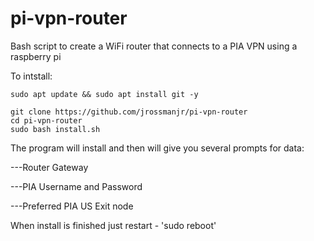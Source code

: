 # pi-vpn-router
Bash script to create a WiFi router that connects to a PIA VPN using a raspberry pi

To intstall:
```
sudo apt update && sudo apt install git -y

git clone https://github.com/jrossmanjr/pi-vpn-router
cd pi-vpn-router
sudo bash install.sh
```
The program will install and then will give you several prompts for data:

---Router Gateway

---PIA Username and Password

---Preferred PIA US Exit node


When install is finished just restart - 'sudo reboot'
